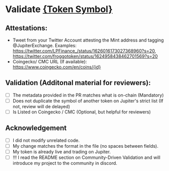 # Validate [{Token Symbol}](https://solscan.io/token/{mint_address})

## Attestations:
- Tweet from your Twitter Account attesting the Mint address and tagging @JupiterExchange. Examples: https://twitter.com/LPFinance_/status/1626016173027368960?s=20, https://twitter.com/froggotoken/status/1624958438462701569?s=20
- Coingecko/ CMC URL (If available): https://www.coingecko.com/en/coins/{id}

## Validation (Additonal material for reviewers):
- [ ] The metadata provided in the PR matches what is on-chain (Mandatory)
- [ ] Does not duplicate the symbol of another token on Jupiter's strict list (If not, review will de delayed)
- [ ] Is Listed on Coingecko / CMC (Optional, but helpful for reviewers)  

## Acknowledgement
- [ ] I did not modify unrelated code.
- [ ] My change matches the format in the file (no spaces between fields).
- [ ] My token is already live and trading on Jupiter.
- [ ] !!! I read the README section on Community-Driven Validation and will introduce my project to the community in discord.
